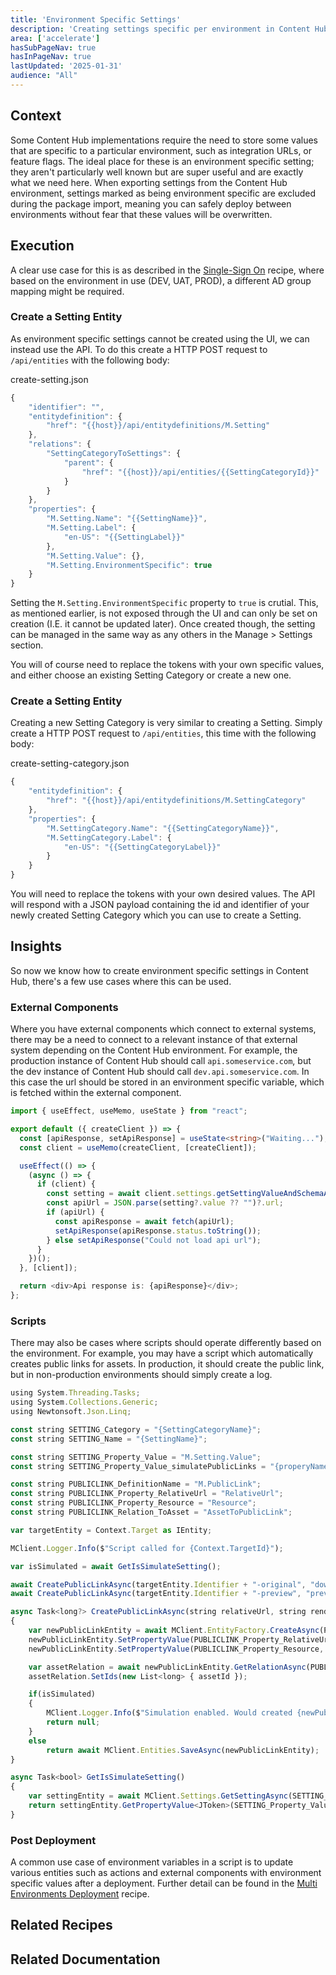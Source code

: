 ```yaml
---
title: 'Environment Specific Settings'
description: 'Creating settings specific per environment in Content Hub'
area: ['accelerate']
hasSubPageNav: true
hasInPageNav: true
lastUpdated: '2025-01-31'
audience: "All"
---
```

## Context
Some Content Hub implementations require the need to store some values that are specific to a particular environment, such as integration URLs, or feature flags. The ideal place for these is an environment specific setting; they aren't particularly well known but are super useful and are exactly what we need here. When exporting settings from the Content Hub environment, settings marked as being environment specific are excluded during the package import, meaning you can safely deploy between environments without fear that these values will be overwritten.

## Execution
A clear use case for this is as described in the [Single-Sign On](/learn/accelerate/content-hub/implementation/functional-security/sso-on-content-hub) recipe, where based on the environment in use (DEV, UAT, PROD), a different AD group mapping might be required.

### Create a Setting Entity
As environment specific settings cannot be created using the UI, we can instead use the API. To do this create a HTTP POST request to <code>/api/entities</code> with the following body:

create-setting.json
```typescript
{
    "identifier": "",
    "entitydefinition": {
        "href": "{{host}}/api/entitydefinitions/M.Setting"
    },
    "relations": {
        "SettingCategoryToSettings": {
            "parent": {
                "href": "{{host}}/api/entities/{{SettingCategoryId}}"
            }
        }
    },
    "properties": {
        "M.Setting.Name": "{{SettingName}}",
        "M.Setting.Label": {
            "en-US": "{{SettingLabel}}"
        },
        "M.Setting.Value": {},
        "M.Setting.EnvironmentSpecific": true
    }
}

```

Setting the <code>M.Setting.EnvironmentSpecific</code> property to <code>true</code> is crutial. This, as mentioned earlier, is not exposed through the UI and can only be set on creation (I.E. it cannot be updated later). Once created though, the setting can be managed in the same way as any others in the Manage > Settings section.

You will of course need to replace the tokens with your own specific values, and either choose an existing Setting Category or create a new one.

### Create a Setting Entity
Creating a new Setting Category is very similar to creating a Setting. Simply create a HTTP POST request to <code>/api/entities</code>, this time with the following body:

create-setting-category.json
```typescript
{
    "entitydefinition": {
        "href": "{{host}}/api/entitydefinitions/M.SettingCategory"
    },
    "properties": {
        "M.SettingCategory.Name": "{{SettingCategoryName}}",
        "M.SettingCategory.Label": {
            "en-US": "{{SettingCategoryLabel}}"
        }
    }
}
```
You will need to replace the tokens with your own desired values. The API will respond with a JSON payload containing the id and identifier of your newly created Setting Category which you can use to create a Setting.


## Insights
So now we know how to create environment specific settings in Content Hub, there's a few use cases where this can be used.

### External Components
Where you have external components which connect to external systems, there may be a need to connect to a relevant instance of that external system depending on the Content Hub environment. For example, the production instance of Content Hub should call <code>api.someservice.com</code>, but the dev instance of Content Hub should call <code>dev.api.someservice.com</code>. In this case the url should be stored in an environment specific variable, which is fetched within the external component.

```typescript
import { useEffect, useMemo, useState } from "react";

export default ({ createClient }) => {
  const [apiResponse, setApiResponse] = useState<string>("Waiting...");
  const client = useMemo(createClient, [createClient]);

  useEffect(() => {
    (async () => {
      if (client) {
        const setting = await client.settings.getSettingValueAndSchemaAsync([SettingCategoryName], [SettingName]);
        const apiUrl = JSON.parse(setting?.value ?? "")?.url;
        if (apiUrl) {
          const apiResponse = await fetch(apiUrl);
          setApiResponse(apiResponse.status.toString());
        } else setApiResponse("Could not load api url");
      }
    })();
  }, [client]);

  return <div>Api response is: {apiResponse}</div>;
};
```

### Scripts
There may also be cases where scripts should operate differently based on the environment. For example, you may have a script which automatically creates public links for assets. In production, it should create the public link, but in non-production environments should simply create a log.

```typescript
using System.Threading.Tasks;
using System.Collections.Generic;
using Newtonsoft.Json.Linq;

const string SETTING_Category = "{SettingCategoryName}";
const string SETTING_Name = "{SettingName}";

const string SETTING_Property_Value = "M.Setting.Value";
const string SETTING_Property_Value_simulatePublicLinks = "{properyName}";

const string PUBLICLINK_DefinitionName = "M.PublicLink";
const string PUBLICLINK_Property_RelativeUrl = "RelativeUrl";
const string PUBLICLINK_Property_Resource = "Resource";
const string PUBLICLINK_Relation_ToAsset = "AssetToPublicLink";

var targetEntity = Context.Target as IEntity;

MClient.Logger.Info($"Script called for {Context.TargetId}");

var isSimulated = await GetIsSimulateSetting();

await CreatePublicLinkAsync(targetEntity.Identifier + "-original", "downloadOriginal", targetEntity.Id.Value, isSimulated);
await CreatePublicLinkAsync(targetEntity.Identifier + "-preview", "preview", targetEntity.Id.Value, isSimulated);

async Task<long?> CreatePublicLinkAsync(string relativeUrl, string renditionName, long assetId, bool isSimulated)
{
    var newPublicLinkEntity = await MClient.EntityFactory.CreateAsync(PUBLICLINK_DefinitionName);
    newPublicLinkEntity.SetPropertyValue(PUBLICLINK_Property_RelativeUrl, relativeUrl);
    newPublicLinkEntity.SetPropertyValue(PUBLICLINK_Property_Resource, renditionName);

    var assetRelation = await newPublicLinkEntity.GetRelationAsync(PUBLICLINK_Relation_ToAsset);
    assetRelation.SetIds(new List<long> { assetId });

    if(isSimulated)
    {
        MClient.Logger.Info($"Simulation enabled. Would created {newPublicLinkEntity}");   
        return null;
    }
    else
        return await MClient.Entities.SaveAsync(newPublicLinkEntity);
}

async Task<bool> GetIsSimulateSetting()
{
    var settingEntity = await MClient.Settings.GetSettingAsync(SETTING_Category, SETTING_Name);
    return settingEntity.GetPropertyValue<JToken>(SETTING_Property_Value).Value<bool>(SETTING_Property_Value_simulatePublicLinks);
}
```

### Post Deployment
A common use case of environment variables in a script is to update various entities such as actions and external components with environment specific values after a deployment. Further detail can be found in the [Multi Environments Deployment](/learn/accelerate/content-hub/pre-development/sprint-zero/multi-environments-deployment) recipe.


## Related Recipes

<Row columns={2}>
  <Link title="Single-Sign On in Content Hub" link="/learn/accelerate/content-hub/implementation/functional-security/sso-on-content-hub" />
  <Link title="Multi Environments Deployment" link="/learn/accelerate/content-hub/pre-development/sprint-zero/multi-environments-deployment" />
</Row>

## Related Documentation
<Row columns={2}>
  <Link title="Settings" link="https://doc.sitecore.com/ch/en/users/content-hub/settings.html" />
</Row>